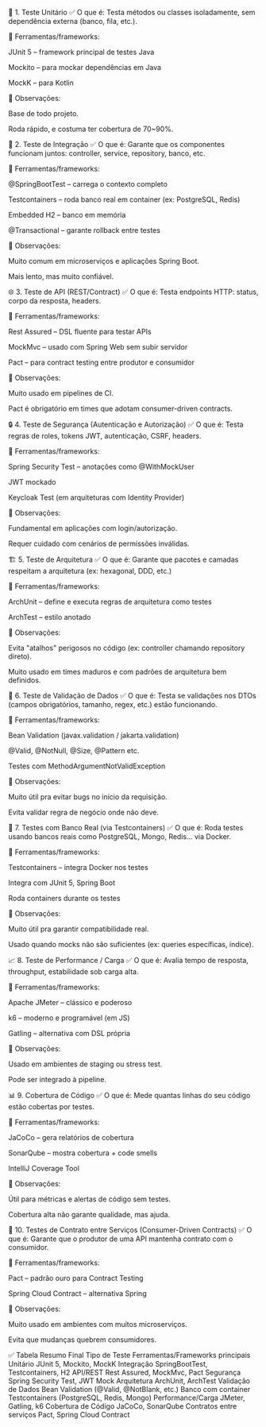 🧪 1. Teste Unitário
✅ O que é:
Testa métodos ou classes isoladamente, sem dependência externa (banco, fila, etc.).

🔧 Ferramentas/frameworks:

JUnit 5 – framework principal de testes Java

Mockito – para mockar dependências em Java

MockK – para Kotlin

🧠 Observações:

Base de todo projeto.

Roda rápido, e costuma ter cobertura de 70~90%.

🔗 2. Teste de Integração
✅ O que é:
Garante que os componentes funcionam juntos: controller, service, repository, banco, etc.

🔧 Ferramentas/frameworks:

@SpringBootTest – carrega o contexto completo

Testcontainers – roda banco real em container (ex: PostgreSQL, Redis)

Embedded H2 – banco em memória

@Transactional – garante rollback entre testes

🧠 Observações:

Muito comum em microserviços e aplicações Spring Boot.

Mais lento, mas muito confiável.

🌐 3. Teste de API (REST/Contract)
✅ O que é:
Testa endpoints HTTP: status, corpo da resposta, headers.

🔧 Ferramentas/frameworks:

Rest Assured – DSL fluente para testar APIs

MockMvc – usado com Spring Web sem subir servidor

Pact – para contract testing entre produtor e consumidor

🧠 Observações:

Muito usado em pipelines de CI.

Pact é obrigatório em times que adotam consumer-driven contracts.

🔒 4. Teste de Segurança (Autenticação e Autorização)
✅ O que é:
Testa regras de roles, tokens JWT, autenticação, CSRF, headers.

🔧 Ferramentas/frameworks:

Spring Security Test – anotações como @WithMockUser

JWT mockado

Keycloak Test (em arquiteturas com Identity Provider)

🧠 Observações:

Fundamental em aplicações com login/autorização.

Requer cuidado com cenários de permissões inválidas.

🏗 5. Teste de Arquitetura
✅ O que é:
Garante que pacotes e camadas respeitam a arquitetura (ex: hexagonal, DDD, etc.)

🔧 Ferramentas/frameworks:

ArchUnit – define e executa regras de arquitetura como testes

ArchTest – estilo anotado

🧠 Observações:

Evita "atalhos" perigosos no código (ex: controller chamando repository direto).

Muito usado em times maduros e com padrões de arquitetura bem definidos.

🧼 6. Teste de Validação de Dados
✅ O que é:
Testa se validações nos DTOs (campos obrigatórios, tamanho, regex, etc.) estão funcionando.

🔧 Ferramentas/frameworks:

Bean Validation (javax.validation / jakarta.validation)

@Valid, @NotNull, @Size, @Pattern etc.

Testes com MethodArgumentNotValidException

🧠 Observações:

Muito útil pra evitar bugs no início da requisição.

Evita validar regra de negócio onde não deve.

🧪 7. Testes com Banco Real (via Testcontainers)
✅ O que é:
Roda testes usando bancos reais como PostgreSQL, Mongo, Redis… via Docker.

🔧 Ferramentas/frameworks:

Testcontainers – integra Docker nos testes

Integra com JUnit 5, Spring Boot

Roda containers durante os testes

🧠 Observações:

Muito útil pra garantir compatibilidade real.

Usado quando mocks não são suficientes (ex: queries específicas, índice).

📈 8. Teste de Performance / Carga
✅ O que é:
Avalia tempo de resposta, throughput, estabilidade sob carga alta.

🔧 Ferramentas/frameworks:

Apache JMeter – clássico e poderoso

k6 – moderno e programável (em JS)

Gatling – alternativa com DSL própria

🧠 Observações:

Usado em ambientes de staging ou stress test.

Pode ser integrado à pipeline.

📊 9. Cobertura de Código
✅ O que é:
Mede quantas linhas do seu código estão cobertas por testes.

🔧 Ferramentas/frameworks:

JaCoCo – gera relatórios de cobertura

SonarQube – mostra cobertura + code smells

IntelliJ Coverage Tool

🧠 Observações:

Útil para métricas e alertas de código sem testes.

Cobertura alta não garante qualidade, mas ajuda.

📄 10. Testes de Contrato entre Serviços (Consumer-Driven Contracts)
✅ O que é:
Garante que o produtor de uma API mantenha contrato com o consumidor.

🔧 Ferramentas/frameworks:

Pact – padrão ouro para Contract Testing

Spring Cloud Contract – alternativa Spring

🧠 Observações:

Muito usado em ambientes com muitos microserviços.

Evita que mudanças quebrem consumidores.

✅ Tabela Resumo Final
Tipo de Teste	Ferramentas/Frameworks principais
Unitário	JUnit 5, Mockito, MockK
Integração	SpringBootTest, Testcontainers, H2
API/REST	Rest Assured, MockMvc, Pact
Segurança	Spring Security Test, JWT Mock
Arquitetura	ArchUnit, ArchTest
Validação de Dados	Bean Validation (@Valid, @NotBlank, etc.)
Banco com container	Testcontainers (PostgreSQL, Redis, Mongo)
Performance/Carga	JMeter, Gatling, k6
Cobertura de Código	JaCoCo, SonarQube
Contratos entre serviços	Pact, Spring Cloud Contract